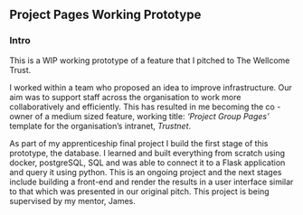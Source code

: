## Project Pages Working Prototype

### Intro

This is a WIP working prototype of a feature that I pitched to The Wellcome Trust.

I worked within a team who proposed an idea to improve infrastructure. Our aim was to support staff across the organisation to work more collaboratively and 
efficiently. This has resulted in me becoming the co - owner of a medium sized feature, 
working title: _‘Project Group Pages’_  template for the organisation’s intranet, _Trustnet_.

As part of my apprenticeship final project I build the first stage of this prototype, the database.
I learned and built everything from scratch using docker, postgreSQL, SQL and was able to connect it
to a Flask application and query it using python. This is an ongoing project and the next stages 
include building a front-end and render the results in a user interface similar to that which was 
presented in our original pitch. This project is being supervised by my mentor, James. 







